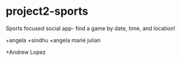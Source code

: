 # project2-sports

Sports focused social app- find a game by date, time, and location!

+angela
+sindhu
+angela marie julian

+Andrew Lopez
